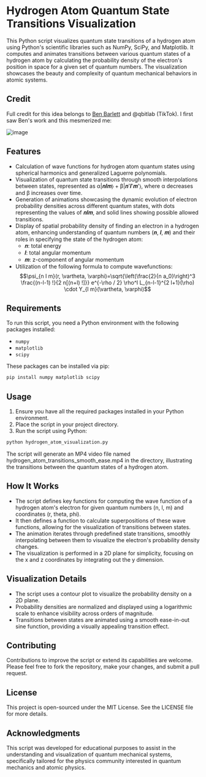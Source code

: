 # Hydrogen Atom Quantum State Transitions Visualization

This Python script visualizes quantum state transitions of a hydrogen atom using Python's scientific libraries such as NumPy, SciPy, and Matplotlib. It computes and animates transitions between various quantum states of a hydrogen atom by calculating the probability density of the electron's position in space for a given set of quantum numbers. The visualization showcases the beauty and complexity of quantum mechanical behaviors in atomic systems.

## Credit

Full credit for this idea belongs to [Ben Barlett](https://twitter.com/bencbartlett/status/1287802625602117632) and @qbitlab (TikTok). I first saw Ben's work and this mesmerized me:

![image]([https://twitter.com/bencbartlett/status/1287802627309240320/photo/1](https://pbs.twimg.com/media/Ed8wDdIU8AAP7Ps?format=png&name=large))

## Features

- Calculation of wave functions for hydrogen atom quantum states using spherical harmonics and generalized Laguerre polynomials.
- Visualization of quantum state transitions through smooth interpolations between states, represented as α|𝒏𝒍𝒎⟩ + β|𝒏'𝒍'𝒎'⟩, where α decreases and β increases over time.
- Generation of animations showcasing the dynamic evolution of electron probability densities across different quantum states, with dots representing the values of 𝒏𝒍𝒎, and solid lines showing possible allowed transitions.
- Display of spatial probability density of finding an electron in a hydrogen atom, enhancing understanding of quantum numbers (𝒏, 𝒍, 𝒎) and their roles in specifying the state of the hydrogen atom:
    - 𝒏: total energy
    - 𝒍: total angular momentum
    - 𝒎: z-component of angular momentum
- Utilization of the following formula to compute wavefunctions: 
$$\psi_{n l m}(r, \vartheta, \varphi)=\sqrt{\left(\frac{2}{n a_0}\right)^3 \frac{(n-l-1) !}{2 n[(n+l) !]}} e^{-\rho / 2} \rho^l L_{n-l-1}^{2 l+1}(\rho) \cdot Y_{l m}(\vartheta, \varphi)$$

## Requirements

To run this script, you need a Python environment with the following packages installed:

- `numpy`
- `matplotlib`
- `scipy`

These packages can be installed via pip:

```bash
pip install numpy matplotlib scipy
```

## Usage
1. Ensure you have all the required packages installed in your Python environment.
2. Place the script in your project directory.
3. Run the script using Python:
```bash
python hydrogen_atom_visualization.py
```
The script will generate an MP4 video file named hydrogen_atom_transitions_smooth_ease.mp4 in the directory, illustrating the transitions between the quantum states of a hydrogen atom.

## How It Works
- The script defines key functions for computing the wave function of a hydrogen atom's electron for given quantum numbers (n, l, m) and coordinates (r, theta, phi).
- It then defines a function to calculate superpositions of these wave functions, allowing for the visualization of transitions between states.
- The animation iterates through predefined state transitions, smoothly interpolating between them to visualize the electron's probability density changes.
- The visualization is performed in a 2D plane for simplicity, focusing on the x and z coordinates by integrating out the y dimension.
## Visualization Details
- The script uses a contour plot to visualize the probability density on a 2D plane.
- Probability densities are normalized and displayed using a logarithmic scale to enhance visibility across orders of magnitude.
- Transitions between states are animated using a smooth ease-in-out sine function, providing a visually appealing transition effect.

## Contributing
Contributions to improve the script or extend its capabilities are welcome. Please feel free to fork the repository, make your changes, and submit a pull request.

## License
This project is open-sourced under the MIT License. See the LICENSE file for more details.

## Acknowledgments
This script was developed for educational purposes to assist in the understanding and visualization of quantum mechanical systems, specifically tailored for the physics community interested in quantum mechanics and atomic physics.

